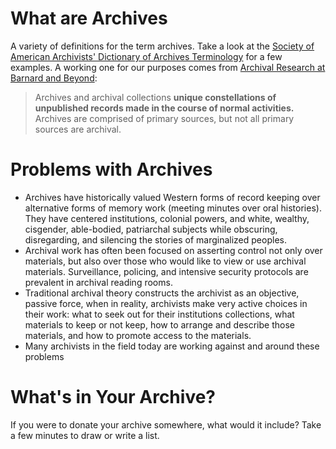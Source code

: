 # What are Archives 
A variety of definitions for the term archives. Take a look at the [Society of American Archivists' Dictionary of Archives Terminology](https://dictionary.archivists.org/entry/archives.html) for a few examples. A working one for our purposes comes from [Archival Research at Barnard and Beyond](https://guides.library.barnard.edu/archivalresearch/archives):
> Archives and archival collections **unique constellations of unpublished records made in the course of normal activities.** Archives are comprised of primary sources, but not all primary sources are archival.

# Problems with Archives
- Archives have historically valued Western forms of record keeping over alternative forms of memory work (meeting minutes over oral histories). They have centered institutions, colonial powers, and white, wealthy, cisgender, able-bodied, patriarchal subjects while obscuring, disregarding, and silencing the stories of marginalized peoples.
- Archival work has often been focused on asserting control not only over materials, but also over those who would like to view or use archival materials. Surveillance, policing, and intensive security protocols are prevalent in archival reading rooms. 
- Traditional archival theory constructs the archivist as an objective, passive force, when in reality, archivists make very active choices in their work: what to seek out for their institutions collections, what materials to keep or not keep, how to arrange and describe those materials, and how to promote access to the materials. 
- Many archivists in the field today are working against and around these problems

# What's in Your Archive?
If you were to donate your archive somewhere, what would it include? Take a few minutes to draw or write a list.
